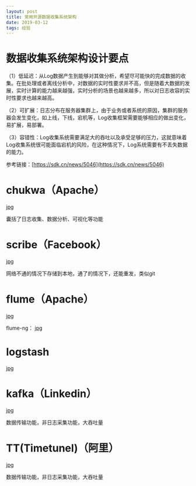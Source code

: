 ```yaml
---
layout: post
title: 常用开源数据收集系统架构
date: 2019-03-12
tags: 经验  
---
```


# 数据收集系统架构设计要点

（1）低延迟：从Log数据产生到能够对其做分析，希望尽可能快的完成数据的收集。在批处理或者离线分析中，对数据的实时性要求并不高，但是随着大数据的发展，实时计算的能力越来越强，实时分析的场景也越来越多，所以对日志收容的实时性要求也越来越高。  

（2）可扩展：日志分布在服务器集群上，由于业务或者系统的原因，集群的服务器会发生变化，如上线，下线，宕机等，Log收集框架需要能够相应的做出变化，易扩展，易部署。  

（3）容错性：Log收集系统需要满足大的吞吐以及承受足够的压力，这就意味着Log收集系统很可能面临宕机的风险，在这种情况下，Log系统需要有不丢失数据的能力。 

参考链接：[https://sdk.cn/news/5046](https://sdk.cn/news/5046)

# chukwa（Apache）

[jpg](/images/post/file_collector/1.jpg)

囊括了日志收集、数据分析、可视化等功能  

# scribe（Facebook）

[jpg](/images/post/file_collector/2.jpg)

网络不通的情况下存储到本地，通了的情况下，还能重发，类似git

# flume（Apache）

[jpg](/images/post/file_collector/3.jpg)

flume-ng：
[jpg](/images/post/file_collector/4.jpg)

# logstash

[jpg](/images/post/file_collector/5.jpg)

# kafka（Linkedin）

[jpg](/images/post/file_collector/6.jpg)

数据传输功能，非日志采集功能，大吞吐量

# TT(Timetunel)（阿里）

[jpg](/images/post/file_collector/7.jpg)

数据传输功能，非日志采集功能，大吞吐量